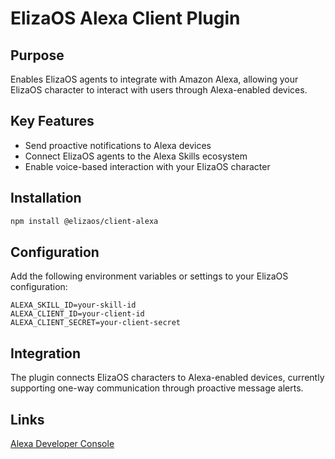 # ElizaOS Alexa Client Plugin

## Purpose

Enables ElizaOS agents to integrate with Amazon Alexa, allowing your ElizaOS character to interact with users through Alexa-enabled devices.

## Key Features

- Send proactive notifications to Alexa devices
- Connect ElizaOS agents to the Alexa Skills ecosystem
- Enable voice-based interaction with your ElizaOS character

## Installation

```bash
npm install @elizaos/client-alexa
```

## Configuration

Add the following environment variables or settings to your ElizaOS configuration:

```
ALEXA_SKILL_ID=your-skill-id
ALEXA_CLIENT_ID=your-client-id
ALEXA_CLIENT_SECRET=your-client-secret
```

## Integration

The plugin connects ElizaOS characters to Alexa-enabled devices, currently supporting one-way communication through proactive message alerts.

## Links

[Alexa Developer Console](https://developer.amazon.com/alexa/console/ask)
